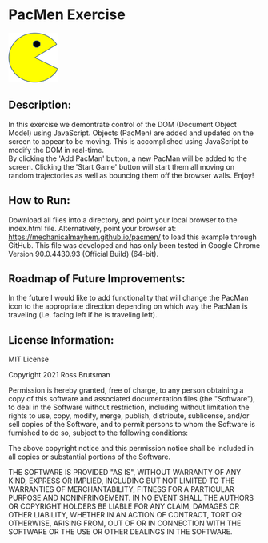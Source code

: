 # PacMen Exercise
<img src = '/images/PacMan1.png' height='100px' width='100px'></img>
## Description:
In this exercise we demontrate control of the DOM (Document Object Model) using JavaScript.  Objects (PacMen) are added and updated on the screen to appear to be moving.  This is accomplished using JavaScript to modify the DOM in real-time.  
By clicking the 'Add PacMan' button, a new PacMan will be added to the screen. Clicking the 'Start Game' button will start them all moving on random trajectories as well as bouncing them off the browser walls.  Enjoy!
## How to Run:
Download all files into a directory, and point your local browser to the index.html file.  Alternatively, point your browser at: https://mechanicalmayhem.github.io/pacmen/ to load this example through GitHub.  This file was developed and has only been tested in Google Chrome Version 90.0.4430.93 (Official Build) (64-bit).
## Roadmap of Future Improvements:
In the future I would like to add functionality that will change the PacMan icon to the appropriate direction depending on which way the PacMan is traveling (i.e. facing left if he is traveling left).
## License Information:
MIT License

Copyright 2021 Ross Brutsman

Permission is hereby granted, free of charge, to any person obtaining a copy of this software and associated documentation files (the "Software"), to deal in the Software without restriction, including without limitation the rights to use, copy, modify, merge, publish, distribute, sublicense, and/or sell copies of the Software, and to permit persons to whom the Software is furnished to do so, subject to the following conditions:

The above copyright notice and this permission notice shall be included in all copies or substantial portions of the Software.

THE SOFTWARE IS PROVIDED "AS IS", WITHOUT WARRANTY OF ANY KIND, EXPRESS OR IMPLIED, INCLUDING BUT NOT LIMITED TO THE WARRANTIES OF MERCHANTABILITY, FITNESS FOR A PARTICULAR PURPOSE AND NONINFRINGEMENT. IN NO EVENT SHALL THE AUTHORS OR COPYRIGHT HOLDERS BE LIABLE FOR ANY CLAIM, DAMAGES OR OTHER LIABILITY, WHETHER IN AN ACTION OF CONTRACT, TORT OR OTHERWISE, ARISING FROM, OUT OF OR IN CONNECTION WITH THE SOFTWARE OR THE USE OR OTHER DEALINGS IN THE SOFTWARE.
